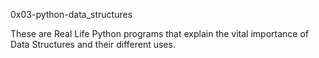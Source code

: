 0x03-python-data_structures

These are Real Life Python programs that explain the vital importance of Data Structures and their different uses.
